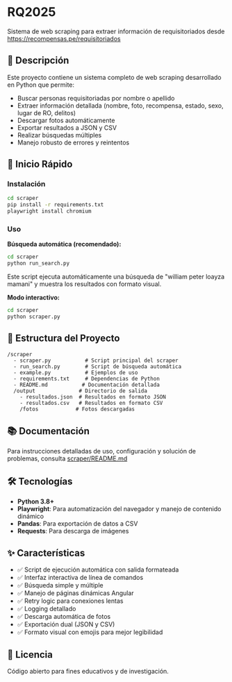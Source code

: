 # RQ2025

Sistema de web scraping para extraer información de requisitoriados desde https://recompensas.pe/requisitoriados

## 📖 Descripción

Este proyecto contiene un sistema completo de web scraping desarrollado en Python que permite:

- Buscar personas requisitoriadas por nombre o apellido
- Extraer información detallada (nombre, foto, recompensa, estado, sexo, lugar de RO, delitos)
- Descargar fotos automáticamente
- Exportar resultados a JSON y CSV
- Realizar búsquedas múltiples
- Manejo robusto de errores y reintentos

## 🚀 Inicio Rápido

### Instalación

```bash
cd scraper
pip install -r requirements.txt
playwright install chromium
```

### Uso

**Búsqueda automática (recomendado):**

```bash
cd scraper
python run_search.py
```

Este script ejecuta automáticamente una búsqueda de "william peter loayza mamani" y muestra los resultados con formato visual.

**Modo interactivo:**

```bash
cd scraper
python scraper.py
```

## 📂 Estructura del Proyecto

```
/scraper
  - scraper.py           # Script principal del scraper
  - run_search.py        # Script de búsqueda automática
  - example.py           # Ejemplos de uso
  - requirements.txt     # Dependencias de Python
  - README.md           # Documentación detallada
  /output              # Directorio de salida
    - resultados.json  # Resultados en formato JSON
    - resultados.csv   # Resultados en formato CSV
    /fotos            # Fotos descargadas
```

## 📚 Documentación

Para instrucciones detalladas de uso, configuración y solución de problemas, consulta [scraper/README.md](scraper/README.md)

## 🛠️ Tecnologías

- **Python 3.8+**
- **Playwright**: Para automatización del navegador y manejo de contenido dinámico
- **Pandas**: Para exportación de datos a CSV
- **Requests**: Para descarga de imágenes

## ✨ Características

- ✅ Script de ejecución automática con salida formateada
- ✅ Interfaz interactiva de línea de comandos
- ✅ Búsqueda simple y múltiple
- ✅ Manejo de páginas dinámicas Angular
- ✅ Retry logic para conexiones lentas
- ✅ Logging detallado
- ✅ Descarga automática de fotos
- ✅ Exportación dual (JSON y CSV)
- ✅ Formato visual con emojis para mejor legibilidad

## 📄 Licencia

Código abierto para fines educativos y de investigación.